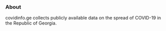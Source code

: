 ### About

covidinfo.ge collects publicly available data on the spread of COVID-19 in the Republic of Georgia.